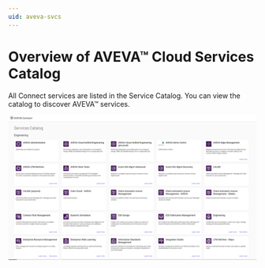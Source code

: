 ```yaml
---
uid: aveva-svcs
---
```


# Overview of AVEVA™ Cloud Services Catalog

All Connect services are listed in the Service Catalog. You can view the catalog to discover AVEVA™ services.

![AVEVA™ Cloud Services Catalog](images\cloud-svcs-cat.png)
